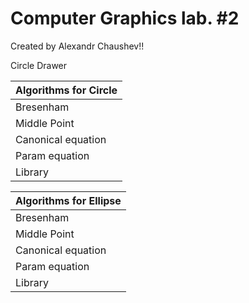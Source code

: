 # Computer Graphics lab. #2
Created by Alexandr Chaushev!!

Circle Drawer

| Algorithms for Circle |
| ------------- |
| Bresenham |
| Middle Point |
| Canonical equation |
| Param equation |
| Library |


| Algorithms for Ellipse |
| ------------- |
| Bresenham |
| Middle Point |
| Canonical equation |
| Param equation |
| Library |
